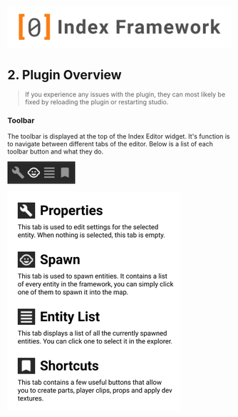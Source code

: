 ![Index Framework Banner](../images/ifw/banner.png)
# 2. Plugin Overview
> If you experience any issues with the plugin, they can most likely be fixed by reloading the plugin or restarting studio.

### Toolbar
The toolbar is displayed at the top of the Index Editor widget. It's function is to navigate between different tabs of the editor. Below is a list of each toolbar button and
what they do.

![Toolbar](../images/ifw/toolbar.png)

![Toolbar Overview](../images/ifw/toolbar_overview.jpg)